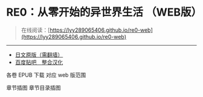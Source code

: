 # RE0：从零开始的异世界生活 （WEB版）

> 在线阅读：[https://lyy289065406.github.io/re0-web](https://lyy289065406.github.io/re0-web)

------

- [日文原版（需翻墙）](http://ncode.syosetu.com/n2267be/)
- [百度贴吧　整合汉化](https://tieba.baidu.com/p/4974060711?red_tag=0820409600)


各卷 EPUB 下载
对应 web 版范围

章节插图 章节目录插图